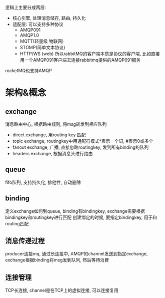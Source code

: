 逻辑上主要分成两层:
- 核心引擎, 处理消息储存, 路由, 持久化
- 适配层: 可以支持多种协议
	- AMQP091
	- AMQP1.0
	- MQTT(轻量级 物联网)
	- STOMP(简单文本协议)
	- HTTP/WS (web)
所以rabbitMQ的客户端本质是协议的客户端, 比如直接用一个AMQP091客户端去连接rabbitmq提供的AMQP091服务

rocketMQ也支持AMQP

# 架构&概念

## exchange
消息路由中心, 根据路由规则, 将msg转发到相应队列
- direct exchange, 用routing key 匹配
- topic exchange, routingkey中用通配符模式\*表示一个词, \#表示0或多个
- fanout exchange, 广播, 直接忽略routingkey, 发到所有binding的队列
- headers exchange, 根据消息头进行路由
## queue
fifo队列, 支持持久化, 排他性, 自动删除
## binding
定义exchange如何到queue, binding有bindingkey, exchange需要根据bindingkey和routingkey进行匹配
创建绑定的时候, 要指定bindingkey, 用于和routing匹配
## 消息传递过程
producer连接mq, 通过长连接中, AMQP的channel发送到指定exchange, exchange根据binding将msg发到队列, 然后等待消费
## 连接管理
TCP长连接, channel是在TCP上的虚拟连接, 可以连接复用

